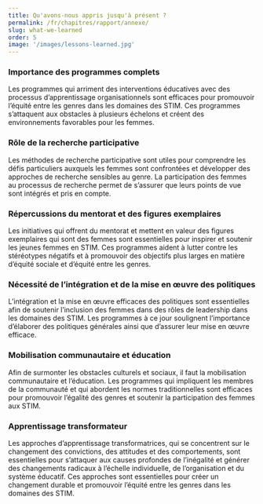 ```yaml
---
title: Qu'avons-nous appris jusqu'à présent ?
permalink: /fr/chapitres/rapport/annexe/
slug: what-we-learned
order: 5
image: '/images/lessons-learned.jpg'
---
```


### Importance des programmes complets
Les programmes qui arriment des interventions éducatives avec des processus d’apprentissage organisationnels sont efficaces pour promouvoir l’équité entre les genres dans les domaines des STIM. Ces programmes s’attaquent aux obstacles à plusieurs échelons et créent des environnements favorables pour les femmes.

### Rôle de la recherche participative
Les méthodes de recherche participative sont utiles pour comprendre les défis particuliers auxquels les femmes sont confrontées et développer des approches de recherche sensibles au genre. La participation des femmes au processus de recherche permet de s’assurer que leurs points de vue sont intégrés et pris en compte.

### Répercussions du mentorat et des figures exemplaires
Les initiatives qui offrent du mentorat et mettent en valeur des figures exemplaires qui sont des femmes sont essentielles pour inspirer et soutenir les jeunes femmes en STIM. Ces programmes aident à lutter contre les stéréotypes négatifs et à promouvoir des objectifs plus larges en matière d’équité sociale et d’équité entre les genres.

### Nécessité de l’intégration et de la mise en œuvre des politiques
L’intégration et la mise en œuvre efficaces des politiques sont essentielles afin de soutenir l’inclusion des femmes dans des rôles de leadership dans les domaines des STIM. Les programmes à ce jour soulignent l’importance d’élaborer des politiques générales ainsi que d’assurer leur mise en œuvre efficace.

### Mobilisation communautaire et éducation
Afin de surmonter les obstacles culturels et sociaux, il faut la mobilisation communautaire et l’éducation. Les programmes qui impliquent les membres de la communauté et qui abordent les normes traditionnelles sont efficaces pour promouvoir l’égalité des genres et soutenir la participation des femmes aux STIM.

### Apprentissage transformateur
Les approches d’apprentissage transformatrices, qui se concentrent sur le changement des convictions, des attitudes et des comportements, sont essentielles pour s’attaquer aux causes profondes de l’inégalité et générer des changements radicaux à l’échelle individuelle, de l’organisation et du système éducatif. Ces approches sont essentielles pour créer un changement durable et promouvoir l’équité entre les genres dans les domaines des STIM.
